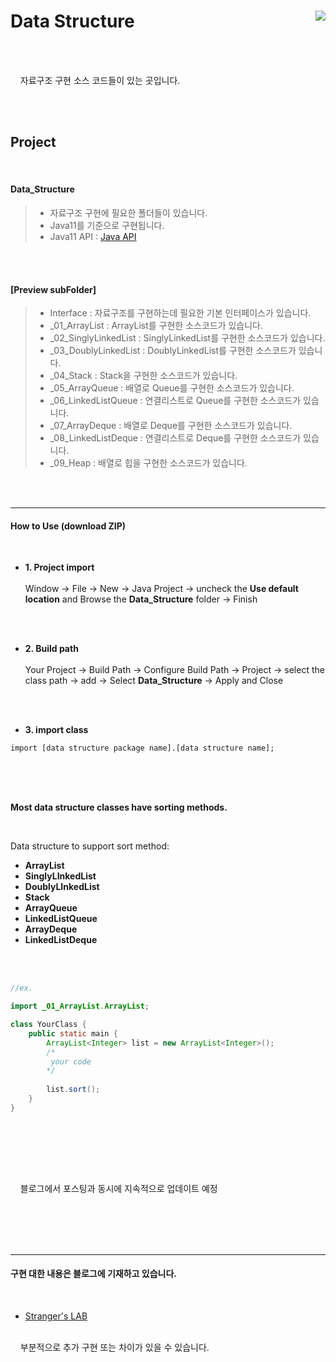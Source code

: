 # Data Structure <a href="https://hits.seeyoufarm.com"><img src="https://hits.seeyoufarm.com/api/count/incr/badge.svg?url=https%3A%2F%2Fgithub.com%2Fkdgyun%2FData_Structure&count_bg=%233DC8C1&title_bg=%23285C8C&icon=&icon_color=%23E7E7E7&title=Visits&edge_flat=false" align="right"></a>


<br/><br/> 

&nbsp;&nbsp;&nbsp; 자료구조 구현 소스 코드들이 있는 곳입니다.  

<br/><br/>  


Project
-----------
<br/>

#### Data_Structure  




> - 자료구조 구현에 필요한 폴더들이 있습니다.
> - Java11를 기준으로 구현됩니다.
> - Java11 API : [Java API](https://docs.oracle.com/en/java/javase/11/docs/api/index.html)

</br></br>
#### [Preview subFolder]
> - Interface       : 자료구조를 구현하는데 필요한 기본 인터페이스가 있습니다.
> - \_01\_ArrayList : ArrayList를 구현한 소스코드가 있습니다.
> - \_02\_SinglyLinkedList : SinglyLinkedList를 구현한 소스코드가 있습니다.
> - \_03\_DoublyLinkedList : DoublyLinkedList를 구현한 소스코드가 있습니다.
> - \_04\_Stack : Stack을 구현한 소스코드가 있습니다.
> - \_05\_ArrayQueue : 배열로 Queue를 구현한 소스코드가 있습니다.
> - \_06\_LinkedListQueue : 연결리스트로 Queue를 구현한 소스코드가 있습니다.
> - \_07\_ArrayDeque : 배열로 Deque를 구현한 소스코드가 있습니다.
> - \_08\_LinkedListDeque : 연결리스트로 Deque를 구현한 소스코드가 있습니다.
> - \_09\_Heap : 배열로 힙을 구현한 소스코드가 있습니다.


<br/><br/>

-----------------


#### How to Use (download ZIP)
<br/>

- **1. Project import** <br /> <br /> Window -> File -> New -> Java Project -> uncheck the **Use default location** and Browse the **Data_Structure** folder
-> Finish

<br /><br />

- **2. Build path** <br /> <br /> Your Project -> Build Path -> Configure Build Path -> Project -> select the class path -> add -> Select **Data_Structure** -> Apply and Close

<br /><br />

- **3. import class**

```
import [data structure package name].[data structure name];
```

</br></br></br>

**Most data structure classes have sorting methods.**

</br>

Data structure to support sort method:
- **ArrayList**
- **SinglyLInkedList**
- **DoublyLInkedList**
- **Stack**
- **ArrayQueue**
- **LinkedListQueue**
- **ArrayDeque**
- **LinkedListDeque**

</br></br>

```java
//ex.

import _01_ArrayList.ArrayList;

class YourClass {
	public static main {
		ArrayList<Integer> list = new ArrayList<Integer>();
		/*
		 your code
		*/
		
		list.sort();
	}
}
```



<br/><br/>

 
<br/><br/>

&nbsp;&nbsp;&nbsp; 블로그에서 포스팅과 동시에 지속적으로 업데이트 예정

<br/><br/>
<br/><br/>

-----------------

#### 구현 대한 내용은 블로그에 기재하고 있습니다.  
<br/>

- [Stranger's LAB](https://st-lab.tistory.com/category/자료구조/Java)
<br/>
&nbsp;&nbsp;&nbsp; 부분적으로 추가 구현 또는 차이가 있을 수 있습니다.

<br/><br/>


